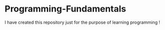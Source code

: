 # Programming-Fundamentals
I have created this repository just for the purpose of learning programming !
